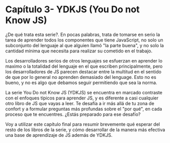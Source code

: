 # Capítulo 3- YDKJS (You Do not Know JS)

¿De qué trata esta serie?. En pocas palabras, trata de tomarse en serio la tarea de aprender todos los componentes que tiene JavaScript, no solo un subconjunto del lenguaje al que alguien llamó "la parte buena", y no solo la cantidad mínima que necesita para realizar su cometido en el trabajo.

Los desarrolladores serios de otros lenguajes se esfuerzan en aprender lo maximo o la totalidad del lenguaje en el que escriben principalmente, pero los desarrolladores de JS parecen destacar entre la multitud en el sentido de que por lo general no aprenden demasiado del lenguage. Esto no es bueno, y no es algo que debamos seguir permitiendo que sea la norma.

La serie You Do not Know JS \(YDKJS\) se encuentra en marcado contraste con el enfoques típicos para aprender JS, y es diferente a casi cualquier otro libro de JS que vayas a leer. Te desafía a ir más allá de tu zona de confort y a formular preguntas más profundas sobre el "por qué", en cada proceso que te encuentres. ¿Estás preparado para ese desafío?

Voy a utilizar este capítulo final para resumir brevemente qué esperar del resto de los libros de la serie, y cómo desarrollar de la manera más efectiva una base de aprendizaje de JS además de YDKJS.
